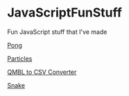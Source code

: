 # JavaScriptFunStuff
Fun JavaScript stuff that I've made

[Pong](./pong/pong.html)

[Particles](./particles/Particles.html)

[QMBL to CSV Converter](./qmbl/QMBLConverter.html)

[Snake](./snake/snake.html)
